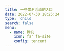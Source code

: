 ```yaml
---
title: 一些常用活动的入口
date: 2022-07-30 18:25:24
type: 'child'
search: false
menu:
  - name: 腾讯
    icon: far fa-site
    config: tencent
---
```

